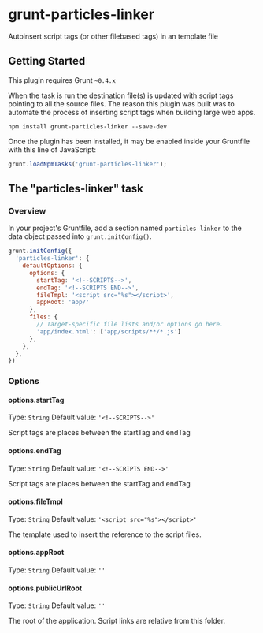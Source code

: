 # grunt-particles-linker

Autoinsert script tags (or other filebased tags) in an template file

## Getting Started
This plugin requires Grunt `~0.4.x`

When the task is run the destination file(s) is updated with script tags pointing to all the source files.
The reason this plugin was built was to automate the process of inserting script tags when building large web apps.

```shell
npm install grunt-particles-linker --save-dev
```

Once the plugin has been installed, it may be enabled inside your Gruntfile with this line of JavaScript:

```js
grunt.loadNpmTasks('grunt-particles-linker');
```

## The "particles-linker" task

### Overview
In your project's Gruntfile, add a section named `particles-linker` to the data object passed into `grunt.initConfig()`.

```js
grunt.initConfig({
  'particles-linker': {
    defaultOptions: {
      options: {
        startTag: '<!--SCRIPTS-->',
        endTag: '<!--SCRIPTS END-->',
        fileTmpl: '<script src="%s"></script>',
        appRoot: 'app/'
      },
      files: {
        // Target-specific file lists and/or options go here.
        'app/index.html': ['app/scripts/**/*.js']
      },
    },
  },
})
```

### Options

#### options.startTag
Type: `String`
Default value: `'<!--SCRIPTS-->'`

Script tags are places between the startTag and endTag

#### options.endTag
Type: `String`
Default value: `'<!--SCRIPTS END-->'`

Script tags are places between the startTag and endTag

#### options.fileTmpl
Type: `String`
Default value: `'<script src="%s"></script>'`

The template used to insert the reference to the script files.

#### options.appRoot
Type: `String`
Default value: `''`

#### options.publicUrlRoot
Type: `String`
Default value: `''`

The root of the application. Script links are relative from this folder.


